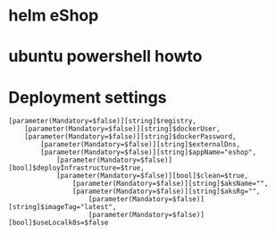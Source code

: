 # helm eShop


# ubuntu powershell howto

# Deployment settings

    [parameter(Mandatory=$false)][string]$registry,
        [parameter(Mandatory=$false)][string]$dockerUser,
	    [parameter(Mandatory=$false)][string]$dockerPassword,
	        [parameter(Mandatory=$false)][string]$externalDns,
		    [parameter(Mandatory=$false)][string]$appName="eshop",
		        [parameter(Mandatory=$false)][bool]$deployInfrastructure=$true,
			    [parameter(Mandatory=$false)][bool]$clean=$true,
			        [parameter(Mandatory=$false)][string]$aksName="",
				    [parameter(Mandatory=$false)][string]$aksRg="",
				        [parameter(Mandatory=$false)][string]$imageTag="latest",
					    [parameter(Mandatory=$false)][bool]$useLocalk8s=$false
